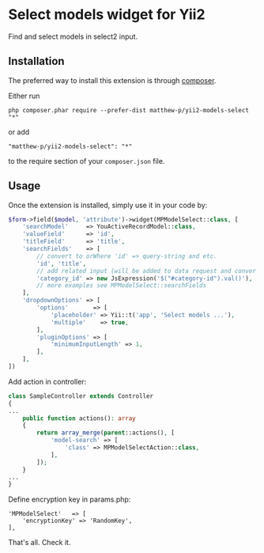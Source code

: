 Select models widget for Yii2
===========================
Find and select models in select2 input. 

Installation
------------

The preferred way to install this extension is through [composer](http://getcomposer.org/download/).

Either run

```
php composer.phar require --prefer-dist matthew-p/yii2-models-select "*"
```

or add

```
"matthew-p/yii2-models-select": "*"
```

to the require section of your `composer.json` file.

Usage
-----

Once the extension is installed, simply use it in your code by:

```php
$form->field($model, 'attribute')->widget(MPModelSelect::class, [
    'searchModel'     => YouActiveRecordModel::class,
    'valueField'      => 'id',
    'titleField'      => 'title',
    'searchFields'    => [
        // convert to orWhere 'id' => query-string and etc.
        'id', 'title', 
        // add related input (will be added to data request and conver to ->andWhere 'category_id' => request value)
        'category_id' => new JsExpression('$("#category-id").val()'),
        // more examples see MPModelSelect::searchFields
    ],
    'dropdownOptions' => [
        'options'       => [
            'placeholder' => Yii::t('app', 'Select models ...'),
            'multiple'    => true,
        ],
        'pluginOptions' => [
            'minimumInputLength' => 1,
        ],
    ],
])
```

Add action in controller:
```php
class SampleController extends Controller
{
...
    public function actions(): array
    {
        return array_merge(parent::actions(), [
            'model-search' => [
                'class' => MPModelSelectAction::class,
            ],
        ]);
    }
...
}
```

Define encryption key in params.php:
```
'MPModelSelect'   => [
    'encryptionKey' => 'RandomKey',
],
```

That's all. Check it.